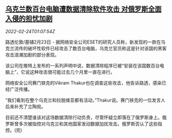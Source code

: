 <!--1645666263000-->
[乌克兰数百台电脑遭数据清除软件攻击 对俄罗斯全面入侵的担忧加剧](https://cn.reuters.com/article/ukraine-cyber-attack-0223-wedn-idCNKBS2KT040)
------

<div><i>2022-02-24T01:07:54Z</i></div><p>路透伦敦/基辅2月23日 - 据网络安全公司ESET的研究人员称，新发现的一款在乌克兰流传的破坏性软件已经攻击了数百台电脑，乌克兰官员称这是针对该国的黑客攻击浪潮加剧的部分表现。</p><p>该公司在推特上发布的一系列声明中说，数据清除程序已被“安装在该国数百台电脑上”，它说这种攻击很可能过去几个月里一直在进行。</p><p>网络安全公司赛门铁克的Vikram Thakur也在调查这些攻击，他告诉路透，感染已经广泛传播。</p><p>“我们看到在整个乌克兰和拉脱维亚都有活动，”Thakur说。赛门铁克的一位发言人后来补充了立陶宛。</p><p>目前还不清楚谁该对这场数据清除行动负责，尽管怀疑立即落在了俄罗斯身上。俄罗斯曾多次被指控对乌克兰和其他国家发动数据加扰攻击。俄罗斯否认了这些指控。(完)</p>
